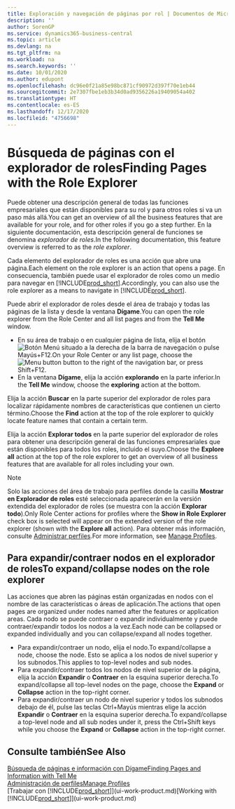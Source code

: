 ```yaml
---
title: Exploración y navegación de páginas por rol | Documentos de Microsoft
description: ''
author: SorenGP
ms.service: dynamics365-business-central
ms.topic: article
ms.devlang: na
ms.tgt_pltfrm: na
ms.workload: na
ms.search.keywords: ''
ms.date: 10/01/2020
ms.author: edupont
ms.openlocfilehash: dc96e0f21a85e98bc871cf90972d397f70e1eb44
ms.sourcegitcommit: 2e7307fbe1eb3b34d0ad9356226a19409054a402
ms.translationtype: HT
ms.contentlocale: es-ES
ms.lasthandoff: 12/17/2020
ms.locfileid: "4756698"
---
```

# <a name="finding-pages-with-the-role-explorer"></a><span data-ttu-id="e9945-102">Búsqueda de páginas con el explorador de roles</span><span class="sxs-lookup"><span data-stu-id="e9945-102">Finding Pages with the Role Explorer</span></span>
<span data-ttu-id="e9945-103">Puede obtener una descripción general de todas las funciones empresariales que están disponibles para su rol y para otros roles si va un paso más allá.</span><span class="sxs-lookup"><span data-stu-id="e9945-103">You can get an overview of all the business features that are available for your role, and for other roles if you go a step further.</span></span> <span data-ttu-id="e9945-104">En la siguiente documentación, esta descripción general de funciones se denomina *explorador de roles*.</span><span class="sxs-lookup"><span data-stu-id="e9945-104">In the following documentation, this feature overview is referred to as the *role explorer*.</span></span>

<span data-ttu-id="e9945-105">Cada elemento del explorador de roles es una acción que abre una página.</span><span class="sxs-lookup"><span data-stu-id="e9945-105">Each element on the role explorer is an action that opens a page.</span></span> <span data-ttu-id="e9945-106">En consecuencia, también puede usar el explorador de roles como un medio para navegar en [!INCLUDE[prod_short](includes/prod_short.md)].</span><span class="sxs-lookup"><span data-stu-id="e9945-106">Accordingly, you can also use the role explorer as a means to navigate in [!INCLUDE[prod_short](includes/prod_short.md)].</span></span>

<span data-ttu-id="e9945-107">Puede abrir el explorador de roles desde el área de trabajo y todas las páginas de la lista y desde la ventana **Dígame**.</span><span class="sxs-lookup"><span data-stu-id="e9945-107">You can open the role explorer from the Role Center and all list pages and from the **Tell Me** window.</span></span>

- <span data-ttu-id="e9945-108">En su área de trabajo o en cualquier página de lista, elija el botón ![Botón Menú](media/ui_menu_button.png "Botón Menú") situado a la derecha de la barra de navegación o pulse Mayús+F12.</span><span class="sxs-lookup"><span data-stu-id="e9945-108">On your Role Center or any list page, choose the ![Menu button](media/ui_menu_button.png "Menu button") button to the right of the navigation bar, or press Shift+F12.</span></span>
- <span data-ttu-id="e9945-109">En la ventana **Dígame**, elija la acción **explorando** en la parte inferior.</span><span class="sxs-lookup"><span data-stu-id="e9945-109">In the **Tell Me** window, choose the **exploring** action at the bottom.</span></span>

<span data-ttu-id="e9945-110">Elija la acción **Buscar** en la parte superior del explorador de roles para localizar rápidamente nombres de características que contienen un cierto término.</span><span class="sxs-lookup"><span data-stu-id="e9945-110">Choose the **Find** action at the top of the role explorer to quickly locate feature names that contain a certain term.</span></span>

<span data-ttu-id="e9945-111">Elija la acción **Explorar todos** en la parte superior del explorador de roles para obtener una descripción general de las funciones empresariales que están disponibles para todos los roles, incluido el suyo.</span><span class="sxs-lookup"><span data-stu-id="e9945-111">Choose the **Explore all** action at the top of the role explorer to get an overview of all business features that are available for all roles including your own.</span></span>

> [!NOTE]
> <span data-ttu-id="e9945-112">Solo las acciones del área de trabajo para perfiles donde la casilla **Mostrar en Explorador de roles** esté seleccionada aparecerán en la versión extendida del explorador de roles (se muestra con la acción **Explorar todo**).</span><span class="sxs-lookup"><span data-stu-id="e9945-112">Only Role Center actions for profiles where the **Show in Role Explorer** check box is selected will appear on the extended version of the role explorer (shown with the **Explore all** action).</span></span> <span data-ttu-id="e9945-113">Para obtener más información, consulte [Administrar perfiles](admin-users-profiles-roles.md).</span><span class="sxs-lookup"><span data-stu-id="e9945-113">For more information, see [Manage Profiles](admin-users-profiles-roles.md).</span></span>

## <a name="to-expandcollapse-nodes-on-the-role-explorer"></a><span data-ttu-id="e9945-114">Para expandir/contraer nodos en el explorador de roles</span><span class="sxs-lookup"><span data-stu-id="e9945-114">To expand/collapse nodes on the role explorer</span></span>
<span data-ttu-id="e9945-115">Las acciones que abren las páginas están organizadas en nodos con el nombre de las características o áreas de aplicación.</span><span class="sxs-lookup"><span data-stu-id="e9945-115">The actions that open pages are organized under nodes named after the features or application areas.</span></span> <span data-ttu-id="e9945-116">Cada nodo se puede contraer o expandir individualmente y puede contraer/expandir todos los nodos a la vez.</span><span class="sxs-lookup"><span data-stu-id="e9945-116">Each node can be collapsed or expanded individually and you can collapse/expand all nodes together.</span></span>

- <span data-ttu-id="e9945-117">Para expandir/contraer un nodo, elija el nodo.</span><span class="sxs-lookup"><span data-stu-id="e9945-117">To expand/collapse a node, choose the node.</span></span> <span data-ttu-id="e9945-118">Esto se aplica a los nodos de nivel superior y los subnodos.</span><span class="sxs-lookup"><span data-stu-id="e9945-118">This applies to top-level nodes and sub nodes.</span></span>
- <span data-ttu-id="e9945-119">Para expandir/contraer todos los nodos de nivel superior de la página, elija la acción **Expandir** o **Contraer** en la esquina superior derecha.</span><span class="sxs-lookup"><span data-stu-id="e9945-119">To expand/collapse all top-level nodes on the page, choose the **Expand** or **Collapse** action in the top-right corner.</span></span>
- <span data-ttu-id="e9945-120">Para expandir/contraer un nodo de nivel superior y todos los subnodos debajo de él, pulse las teclas Ctrl+Mayús mientras elige la acción **Expandir** o **Contraer** en la esquina superior derecha.</span><span class="sxs-lookup"><span data-stu-id="e9945-120">To expand/collapse a top-level node and all sub nodes under it, press the Ctrl+Shift keys while you choose the **Expand** or **Collapse** action in the top-right corner.</span></span>

## <a name="see-also"></a><span data-ttu-id="e9945-121">Consulte también</span><span class="sxs-lookup"><span data-stu-id="e9945-121">See Also</span></span>
[<span data-ttu-id="e9945-122">Búsqueda de páginas e información con Dígame</span><span class="sxs-lookup"><span data-stu-id="e9945-122">Finding Pages and Information with Tell Me</span></span>](ui-search.md)  
[<span data-ttu-id="e9945-123">Administración de perfiles</span><span class="sxs-lookup"><span data-stu-id="e9945-123">Manage Profiles</span></span>](admin-users-profiles-roles.md)  
<span data-ttu-id="e9945-124">[Trabajar con [!INCLUDE[prod_short](includes/prod_short.md)]](ui-work-product.md)</span><span class="sxs-lookup"><span data-stu-id="e9945-124">[Working with [!INCLUDE[prod_short](includes/prod_short.md)]](ui-work-product.md)</span></span>
